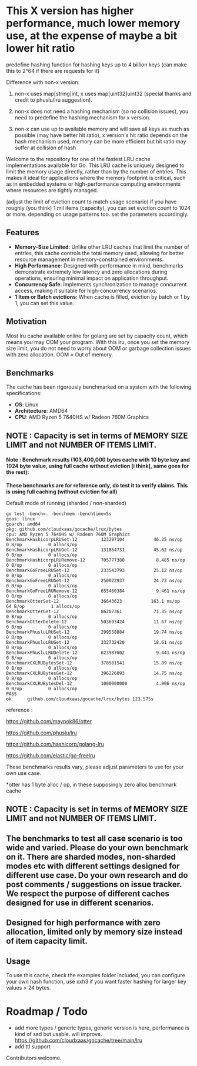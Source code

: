 # This X version has higher performance, much lower memory use, at the expense of maybe a bit lower hit ratio
predefine hashing function for hashing keys up to 4 billion keys (can make this to 2^64 if there are requests for it)

Difference with non-x version:

1. non-x uses map[string]int, x uses map[uint32]uint32 (special thanks and credit to phuslu/lru suggestion).

2. non-x does not need a hashing mechanism (so no collision issues), you need to predefine the hashing mechanism for x version.
 
3. non-x can use up to available memory and will save all keys as much as possible (may have better hit ratio), x version's hit ratio depends on the hash mechanism used, memory can be more efficient but hit ratio may suffer at collision of hash

Welcome to the repository for one of the fastest LRU cache implementations available for Go. This LRU cache is uniquely designed to limit the memory usage directly, rather than by the number of entries. This makes it ideal for applications where the memory footprint is critical, such as in embedded systems or high-performance computing environments where resources are tightly managed.

(adjust the limit of eviction count to match usage scenario)
if you have roughly (you think) 1 mil items (capacity), you can set eviction count to 1024 or more. depending on usage patterns too. set the parameters accordingly.

## Features

- **Memory-Size Limited**: Unlike other LRU caches that limit the number of entries, this cache controls the total memory used, allowing for better resource management in memory-constrained environments.
- **High Performance**: Designed with performance in mind, benchmarks demonstrate extremely low latency and zero allocations during operations, ensuring minimal impact on application throughput.
- **Concurrency Safe**: Implements synchronization to manage concurrent access, making it suitable for high-concurrency scenarios.
- **1 Item or Batch evictions**: When cache is filled, eviction by batch or 1 by 1, you can set this value.

## Motivation
Most lru cache available online for golang are set by capacity count, which means you may OOM your program. With this lru, once you set the memory size limit, you do not need to worry about OOM or garbage collection issues with zero allocation. OOM = Out of memory.

## Benchmarks

The cache has been rigorously benchmarked on a system with the following specifications:
- **OS**: Linux
- **Architecture**: AMD64
- **CPU**: AMD Ryzen 5 7640HS w/ Radeon 760M Graphics

## NOTE : Capacity is set in terms of MEMORY SIZE LIMIT and not NUMBER OF ITEMS LIMIT.

#### Note : Benchmark results (103,400,000 bytes cache with 10 byte key and 1024 byte value, using full cache without eviction [i think], same goes for the rest):
**These benchmarks are for reference only, do test it to verify claims. This is using full caching (without eviction for all)**

Default mode of running (sharded / non-sharded)
```
go test -bench=. -benchmem -benchtime=5s
goos: linux
goarch: amd64
pkg: github.com/cloudxaas/gocache/lrux/bytes
cpu: AMD Ryzen 5 7640HS w/ Radeon 760M Graphics     
BenchmarkHashicorpLRUSet-12       	123297104	        46.25 ns/op	       0 B/op	       0 allocs/op
BenchmarkHashicorpLRUGet-12       	131854731	        45.62 ns/op	       0 B/op	       0 allocs/op
BenchmarkHashicorpLRURemove-12    	705777380	         8.485 ns/op	       0 B/op	       0 allocs/op
BenchmarkGoFreeLRUSet-12          	233543793	        25.12 ns/op	       0 B/op	       0 allocs/op
BenchmarkGoFreeLRUGet-12          	250022937	        24.73 ns/op	       0 B/op	       0 allocs/op
BenchmarkGoFreeLRURemove-12       	655460384	         9.461 ns/op	       0 B/op	       0 allocs/op
BenchmarkOtterSet-12              	36643623	       163.1 ns/op	      64 B/op	       1 allocs/op
BenchmarkOtterGet-12              	86207361	        71.35 ns/op	       0 B/op	       0 allocs/op
BenchmarkOtterDelete-12           	503693424	        11.67 ns/op	       0 B/op	       0 allocs/op
BenchmarkPhusluLRUSet-12          	299558884	        19.74 ns/op	       0 B/op	       0 allocs/op
BenchmarkPhusluLRUGet-12          	332732420	        18.61 ns/op	       0 B/op	       0 allocs/op
BenchmarkPhusluLRUDelete-12       	623987602	         9.441 ns/op	       0 B/op	       0 allocs/op
BenchmarkCXLRUBytesSet-12         	378581541	        15.89 ns/op	       0 B/op	       0 allocs/op
BenchmarkCXLRUBytesGet-12         	396226093	        14.75 ns/op	       0 B/op	       0 allocs/op
BenchmarkCXLRUBytesDel-12         	1000000000	         4.906 ns/op	       0 B/op	       0 allocs/op
PASS
ok  	github.com/cloudxaas/gocache/lrux/bytes	123.575s

```
reference :

https://github.com/maypok86/otter

https://github.com/phuslu/lru

https://github.com/hashicorp/golang-lru

https://github.com/elastic/go-freelru

These benchmarks results vary, please adjust parameters to use for your own use case. 

*otter has 1 byte alloc / op, in these supposingly zero alloc benchmark cache

## NOTE : Capacity is set in terms of MEMORY SIZE LIMIT and not NUMBER OF ITEMS LIMIT.
## The benchmarks to test all case scenario is too wide and varied. Please do your own benchmark on it. There are sharded modes, non-sharded modes etc with different settings designed for different use case. Do your own research and do post comments / suggestions on issue tracker. We respect the purpose of different caches designed for use in different scenarios.  

## Designed for high performance with zero allocation, limited only by memory size instead of item capacity limit. 

## Usage

To use this cache, check the examples folder included, you can configure your own hash function, use xxh3 if you want faster hashing for larger key values > 24 bytes.

# Roadmap / Todo
- add more types / generic types, generic version is here, performance is kind of sad but usable. will improve.
https://github.com/cloudxaas/gocache/tree/main/lru
- add ttl support

Contributors welcome.

